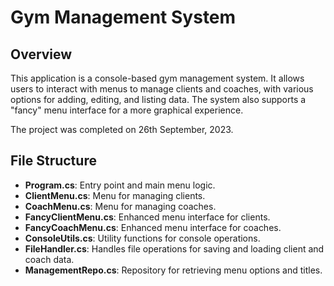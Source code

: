 # Gym Management System

## Overview

This application is a console-based gym management system. It allows users to interact with menus to manage clients and coaches, with various options for adding, editing, and listing data. The system also supports a "fancy" menu interface for a more graphical experience.

The project was completed on 26th September, 2023.

## File Structure

- **Program.cs**: Entry point and main menu logic.
- **ClientMenu.cs**: Menu for managing clients.
- **CoachMenu.cs**: Menu for managing coaches.
- **FancyClientMenu.cs**: Enhanced menu interface for clients.
- **FancyCoachMenu.cs**: Enhanced menu interface for coaches.
- **ConsoleUtils.cs**: Utility functions for console operations.
- **FileHandler.cs**: Handles file operations for saving and loading client and coach data.
- **ManagementRepo.cs**: Repository for retrieving menu options and titles.

